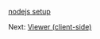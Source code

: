 [nodejs setup](viewer/java.md ':include :type=markdown')

Next: [Viewer (client-side)](viewer/2legged/ui)
